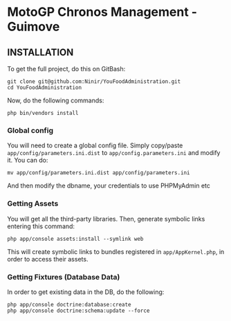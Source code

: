 MotoGP Chronos Management - Guimove
============

## INSTALLATION

To get the full project, do this on GitBash:

    git clone git@github.com:Ninir/YouFoodAdministration.git
    cd YouFoodAdministration

Now, do the following commands:

    php bin/vendors install

### Global config
You will need to create a global config file. Simply copy/paste `app/config/parameters.ini.dist` to `app/config.parameters.ini` and modify it. You can do:

    mv app/config/parameters.ini.dist app/config/parameters.ini

And then modify the dbname, your credentials to use PHPMyAdmin etc


### Getting Assets
You will get all the third-party libraries. Then, generate symbolic links entering this command:

    php app/console assets:install --symlink web

This will create symbolic links to bundles registered in `app/AppKernel.php`, in order to access their assets.

### Getting Fixtures (Database Data)
In order to get existing data in the DB, do the following:

    php app/console doctrine:database:create
    php app/console doctrine:schema:update --force


